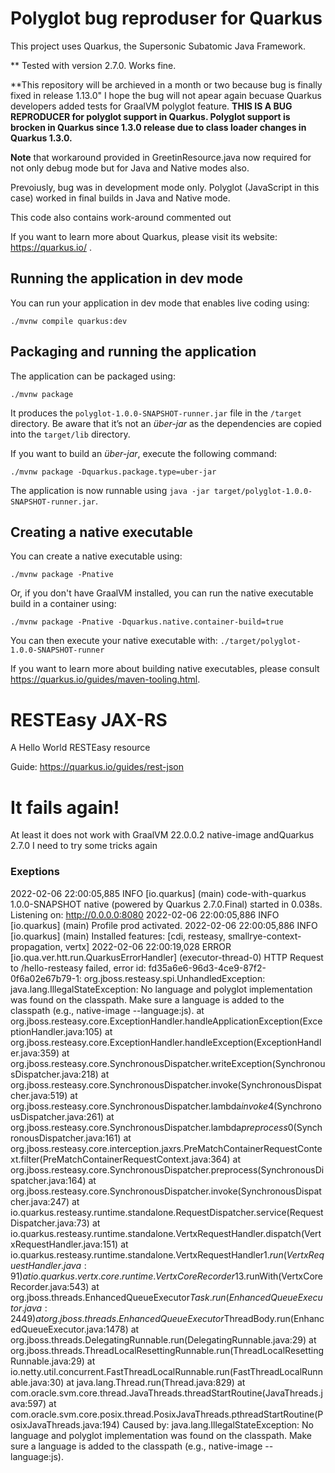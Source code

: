 # Polyglot bug reproduser for Quarkus

This project uses Quarkus, the Supersonic Subatomic Java Framework.


** Tested with version 2.7.0. Works fine.

**This repository will be archieved in a month or two because bug is finally fixed in release 1.13.0"
I hope the bug will not apear again becuase Quarkus developers added tests for GraalVM polyglot feature.
**THIS IS A BUG REPRODUCER for polyglot support in Quarkus. Polyglot support is brocken in Quarkus since 1.3.0 release
  due to class loader changes in Quarkus 1.3.0.**

**Note** that workaround provided in GreetinResource.java now required for not only debug mode but for Java and Native modes also.

Prevoiusly, bug was in development mode only. Polyglot (JavaScript in this case) worked in final builds in Java and Native mode.

This code also contains work-around commented out
 
If you want to learn more about Quarkus, please visit its website: https://quarkus.io/ .

## Running the application in dev mode

You can run your application in dev mode that enables live coding using:
```shell script
./mvnw compile quarkus:dev
```

## Packaging and running the application

The application can be packaged using:
```shell script
./mvnw package
```
It produces the `polyglot-1.0.0-SNAPSHOT-runner.jar` file in the `/target` directory.
Be aware that it’s not an _über-jar_ as the dependencies are copied into the `target/lib` directory.

If you want to build an _über-jar_, execute the following command:
```shell script
./mvnw package -Dquarkus.package.type=uber-jar
```

The application is now runnable using `java -jar target/polyglot-1.0.0-SNAPSHOT-runner.jar`.

## Creating a native executable

You can create a native executable using: 
```shell script
./mvnw package -Pnative
```

Or, if you don't have GraalVM installed, you can run the native executable build in a container using: 
```shell script
./mvnw package -Pnative -Dquarkus.native.container-build=true
```

You can then execute your native executable with: `./target/polyglot-1.0.0-SNAPSHOT-runner`

If you want to learn more about building native executables, please consult https://quarkus.io/guides/maven-tooling.html.

# RESTEasy JAX-RS

<p>A Hello World RESTEasy resource</p>

Guide: https://quarkus.io/guides/rest-json


# It fails again!
At least it does not work with GraalVM 22.0.0.2  native-image andQuarkus 2.7.0
I need to try some tricks again


### Exeptions

2022-02-06 22:00:05,885 INFO  [io.quarkus] (main) code-with-quarkus 1.0.0-SNAPSHOT native (powered by Quarkus 2.7.0.Final) started in 0.038s. Listening on: http://0.0.0.0:8080
2022-02-06 22:00:05,886 INFO  [io.quarkus] (main) Profile prod activated. 
2022-02-06 22:00:05,886 INFO  [io.quarkus] (main) Installed features: [cdi, resteasy, smallrye-context-propagation, vertx]
2022-02-06 22:00:19,028 ERROR [io.qua.ver.htt.run.QuarkusErrorHandler] (executor-thread-0) HTTP Request to /hello-resteasy failed, error id: fd35a6e6-96d3-4ce9-87f2-0f6a02e67b79-1: org.jboss.resteasy.spi.UnhandledException: java.lang.IllegalStateException: No language and polyglot implementation was found on the classpath. Make sure a language is added to the classpath (e.g., native-image --language:js).
        at org.jboss.resteasy.core.ExceptionHandler.handleApplicationException(ExceptionHandler.java:105)
        at org.jboss.resteasy.core.ExceptionHandler.handleException(ExceptionHandler.java:359)
        at org.jboss.resteasy.core.SynchronousDispatcher.writeException(SynchronousDispatcher.java:218)
        at org.jboss.resteasy.core.SynchronousDispatcher.invoke(SynchronousDispatcher.java:519)
        at org.jboss.resteasy.core.SynchronousDispatcher.lambda$invoke$4(SynchronousDispatcher.java:261)
        at org.jboss.resteasy.core.SynchronousDispatcher.lambda$preprocess$0(SynchronousDispatcher.java:161)
        at org.jboss.resteasy.core.interception.jaxrs.PreMatchContainerRequestContext.filter(PreMatchContainerRequestContext.java:364)
        at org.jboss.resteasy.core.SynchronousDispatcher.preprocess(SynchronousDispatcher.java:164)
        at org.jboss.resteasy.core.SynchronousDispatcher.invoke(SynchronousDispatcher.java:247)
        at io.quarkus.resteasy.runtime.standalone.RequestDispatcher.service(RequestDispatcher.java:73)
        at io.quarkus.resteasy.runtime.standalone.VertxRequestHandler.dispatch(VertxRequestHandler.java:151)
        at io.quarkus.resteasy.runtime.standalone.VertxRequestHandler$1.run(VertxRequestHandler.java:91)
        at io.quarkus.vertx.core.runtime.VertxCoreRecorder$13.runWith(VertxCoreRecorder.java:543)
        at org.jboss.threads.EnhancedQueueExecutor$Task.run(EnhancedQueueExecutor.java:2449)
        at org.jboss.threads.EnhancedQueueExecutor$ThreadBody.run(EnhancedQueueExecutor.java:1478)
        at org.jboss.threads.DelegatingRunnable.run(DelegatingRunnable.java:29)
        at org.jboss.threads.ThreadLocalResettingRunnable.run(ThreadLocalResettingRunnable.java:29)
        at io.netty.util.concurrent.FastThreadLocalRunnable.run(FastThreadLocalRunnable.java:30)
        at java.lang.Thread.run(Thread.java:829)
        at com.oracle.svm.core.thread.JavaThreads.threadStartRoutine(JavaThreads.java:597)
        at com.oracle.svm.core.posix.thread.PosixJavaThreads.pthreadStartRoutine(PosixJavaThreads.java:194)
Caused by: java.lang.IllegalStateException: No language and polyglot implementation was found on the classpath. Make sure a language is added to the classpath (e.g., native-image --language:js).
